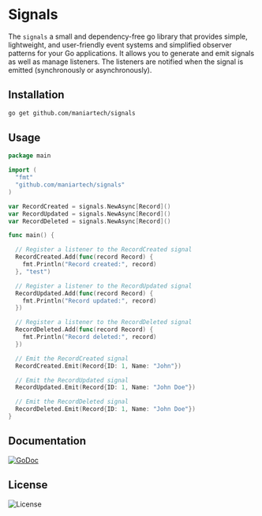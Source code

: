 # Signals

The `signals` a small and dependency-free go library that provides simple, lightweight, and user-friendly event systems and simplified observer patterns for your Go applications. It allows you to generate and emit signals as well as manage listeners. The listeners are notified when the signal is emitted (synchronously or asynchronously).

## Installation

```bash
go get github.com/maniartech/signals
```

## Usage

```go
package main

import (
  "fmt"
  "github.com/maniartech/signals"
)

var RecordCreated = signals.NewAsync[Record]()
var RecordUpdated = signals.NewAsync[Record]()
var RecordDeleted = signals.NewAsync[Record]()

func main() {

  // Register a listener to the RecordCreated signal
  RecordCreated.Add(func(record Record) {
    fmt.Println("Record created:", record)
  }, "test")

  // Register a listener to the RecordUpdated signal
  RecordUpdated.Add(func(record Record) {
    fmt.Println("Record updated:", record)
  })

  // Register a listener to the RecordDeleted signal
  RecordDeleted.Add(func(record Record) {
    fmt.Println("Record deleted:", record)
  })

  // Emit the RecordCreated signal
  RecordCreated.Emit(Record{ID: 1, Name: "John"})

  // Emit the RecordUpdated signal
  RecordUpdated.Emit(Record{ID: 1, Name: "John Doe"})

  // Emit the RecordDeleted signal
  RecordDeleted.Emit(Record{ID: 1, Name: "John Doe"})
}
```

## Documentation

[![GoDoc](https://godoc.org/github.com/maniartech/signals?status.svg)](https://godoc.org/github.com/maniartech/signals)

## License

![License](https://img.shields.io/badge/license-MIT-blue.svg)
